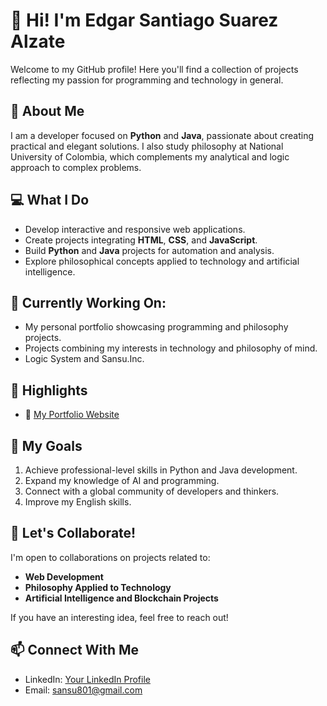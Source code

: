 # 👋 Hi! I'm Edgar Santiago Suarez Alzate

Welcome to my GitHub profile! Here you'll find a collection of projects reflecting my passion for programming and technology in general.

## 🚀 About Me

I am a developer focused on **Python** and **Java**, passionate about creating practical and elegant solutions. I also study philosophy at National University of Colombia, which complements my analytical and logic approach to complex problems.

## 💻 What I Do

- Develop interactive and responsive web applications.
- Create projects integrating **HTML**, **CSS**, and **JavaScript**.
- Build **Python** and **Java** projects for automation and analysis.
- Explore philosophical concepts applied to technology and artificial intelligence.

## 🌱 Currently Working On:

- My personal portfolio showcasing programming and philosophy projects.
- Projects combining my interests in technology and philosophy of mind.
- Logic System and Sansu.Inc.

## 📌 Highlights

- 🔗 [My Portfolio Website](https://sansu-portfolio.vercel.app/)

## 🎯 My Goals

1. Achieve professional-level skills in Python and Java development.
2. Expand my knowledge of AI and programming.
3. Connect with a global community of developers and thinkers.
4. Improve my English skills.

## 🤝 Let's Collaborate!

I'm open to collaborations on projects related to:

- **Web Development**
- **Philosophy Applied to Technology**
- **Artificial Intelligence and Blockchain Projects**

If you have an interesting idea, feel free to reach out!

## 📫 Connect With Me

- LinkedIn: [Your LinkedIn Profile](https://www.linkedin.com/in/santiago-suarez-572379210/)
- Email: [sansu801@gmail.com](mailto:sansu801@gmail.com)
